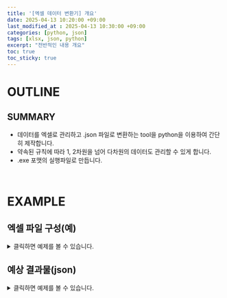 ```yaml
---
title: '[엑셀 데이터 변환기] 개요'
date: 2025-04-13 10:20:00 +09:00
last_modified_at : 2025-04-13 10:30:00 +09:00
categories: [python, json]
tags: [xlsx, json, python]
excerpt: "전반적인 내용 개요"
toc: true
toc_sticky: true
---
```


# OUTLINE

## SUMMARY
- 데이터를 엑셀로 관리하고 .json 파일로 변환하는 tool을 python을 이용하여 간단히 제작합니다.
- 약속된 규칙에 따라 1, 2차원을 넘어 다차원의 데이터도 관리할 수 있게 합니다.
- .exe 포맷의 실행파일로 만듭니다.

<br/>

# EXAMPLE

## 엑셀 파일 구성(예)

<details>
  <summary>클릭하면 예제를 볼 수 있습니다.</summary>
  <div markdown="1">

| **_id** | **_key** | **_value** | path | file | name | depth | index | type |
|:-:|:-:|:-:|:-:|:-:|:-:|:-:|:-:|:-:|
| 0 | title  | 자료실 샘플 | | | | | | |
|   | header |           |        | | 대단원     | 1 | | title |
|   |        |           |        | | 소단원     | 2 | | title |
|   |        |           |        | | 대단원 ppt | 1 | 0 | |
|   |        |           |        | | 대단원 mp4 | 1 | 1 | |
|   |        |           |        | | 소단원 pdf | 2 | 0 | |
|   |        |           |        | | 소단원 hwp | 2 | 1 | |
|   |        |           |        | | 참고 이미지 | 2 | 2 | |
|   |        |           |        | | 대단원 zip | 1 | 2 | |
|   | files  |           | common | 개요.pdf | | | | |
|   |        |           | common | 참고.zip | | | | |
| 1 | title  | 1단원      |        | | | | | |
|   | files  |           | lesson1 | 1단원_개요.ppt | | | | |
|   |        |           | lesson1/mp4 | 인트로.mp4, 단원소개.mp4 | | | | |
|   |        |           | lesson1 | 1단원.zip | | | | |
| 1,1 | title | 1-1. 소단원 |        | | | | | |
|   | files  |           | lesson1/chap1 | 1-1.pdf | | | | |
|   |        | null | | | | | | |
|   |        |           | lesson1/chap1 | 1-1.zip| | | | |
| 1,2 | title | 1-2. 소단원 |        | | | | | |
|   | files  |           | lesson1/chap2 | 1-2.pdf | | | | |
|   |        |           | lesson1/chap2 | 1-2.hwp | | | | |
|   |        |           | lesson1/chap2 | 1-2.zip | | | | |

...이하 생략

  </div>
</details>


## 예상 결과물(json)

<details>
  <summary>클릭하면 예제를 볼 수 있습니다.</summary>
  <div markdown="1">
``` json
[
  {
    "_id": 0,
    "header": [
      {
        "name": "대단원",
        "depth": 1,
        "type": "title"
      },
      {
        "name": "소단원",
        "depth": 2,
        "type": "title"
      },
      {
        "name": "대단원 ppt",
        "depth": 1,
        "index": 0
      },
      {
        "name": "대단원 mp4",
        "depth": 1,
        "index": 1
      },
      {
        "name": "소단원 pdf",
        "depth": 2,
        "index": 0
      },
      {
        "name": "소단원 hwp",
        "depth": 2,
        "index": 1
      },
      {
        "name": "참고 이미지",
        "depth": 2,
        "index": 2
      },
      {
        "name": "대단원 zip",
        "depth": 1,
        "index": 2
      }
    ],
    "files": [
      {
        "path": "common",
        "file": "개요.pdf"
      },
      {
        "path": "common",
        "file": "참고.zip"
      }
    ]
  },
  {
    "_id": 1,
    "title": "1단원",
    "files": [
      {
        "path": "lesson1",
        "file": "1단원_개요.ppt",
      },
      {
        "path": "lesson1/mp4",
        "file": [
          "인트로.mp4",
          "단원소개.mp4"
        ]
      },
      {
        "path": "lesson1",
        "file": "1단원.zip",
      }
    ],
    "_sub": [
      {
        "_id": "1,1",
        "title": "1-1. 소단원",
        "files": [
          {
            "path": "lesson1/chap1",
            "file": "1-1.pdf"
          },
          null,
          {
            "path": "lesson1/chap1",
            "file": "1-1.zip"
          }
        ]
      },
      {
        "_id": "1,2",
        "title": "1-2. 소단원",
        "files": [
          {
            "path": "lesson1/chap2",
            "file": "1-2.pdf"
          },
          {
            "path": "lesson1/chap2",
            "file": "1-2.hwp"
          },
          {
            "path": "lesson1/chap2",
            "file": "1-2.zip"
          }
        ]
      }
    ]
  }
]

```

...이하 생략

  </div>
</details>


## 예상 결과물(표)

<table>
  <thead>
    <tr>
      <th style="text-align: center;">대단원</th>
      <th style="text-align: center;">소단원</th>
      <th style="text-align: center;">대단원 ppt</th>
      <th style="text-align: center;">대단원 mp4</th>
      <th style="text-align: center;">소단원 pdf</th>
      <th style="text-align: center;">소단원 hwp</th>
      <th style="text-align: center;">참고 이미지</th>
      <th style="text-align: center;">대단원 zip</th>
    </tr>
  </thead>
  <tbody>
    <tr>
      <td rowspan="2">1단원</td>
      <td>1-1. 소단원</td>
      <td rowspan="2">1단원_개요.ppt</td>
      <td rowspan="2">인트로.mp4<br/>단원소개.mp4</td>
      <td>1-1.pdf</td>
      <td>&nbsp;</td>
      <td>1-1.zip</td>
      <td rowspan="2">1단원.zip</td>
    </tr>
    <tr>
      <td>1-2. 소단원</td>
      <td>1-2.pdf</td>
      <td>1-2.hwp</td>
      <td>1-2.zip</td>
    </tr>
  </tbody>
</table>

...이하 생략

<br/>

# 엑셀 파일 구성 설명

## 1열 header

{: .notice--warning}
**1열 header**에 **_id**, **_key**, **_value**는 필수 요소로 다른 항목과 중복하여 사용하지 않습니다.

- **_id** : 데이터의 **depth**와 **index**를 지정합니다. (필수 요소)
  - **depth** 순서대로 앞에서부터 순번을 적고, 각 **depth**는 **","**로 구분합니다.
  - 예를 들어, 샘플에서 **"1단원"**은 1depth의 첫번째 항목이므로, **1**이 되고, **"1-1. 소단원"**은 **"1단원"** 항목의 하위 정보의 첫번째 항목이므로, **1,1**이 됩니다. **"1-2. 소단원"**은 두번째 항목이므로, **1,2**입니다. 같은 규칙으로 **"1-3. 소단원"**은 **1,3**, **"1-4. 소단원"**은 **1,4**가 됩니다.
  - 이렇게 **"1단원"**를 정리하고 1depth의 두번째 항목 **"2단원"**을 지정하면 **_id**는 **2**가 되고, 마찬가지로 하위 항목들은 **2,1, 2,2, 2,3, ...**이 됩니다.
  - **depth**는 더 깊이 들어갈 수 있습니다. **1,1**에 하부 항목이 있다면, **1,1,1, 1,1,2, 1,1,3, ...**과 같이 **_id**를 지정하면 됩니다.
  - 바로 윗줄과 같은 **depth**, 같은 **순번**의 정보라면 **_id**를 생략해도 같은 값인 것으로 간주합니다.
  - 직관적으로 관리할 수 있도록 각 값은 **1**부터 시작합니다.

- **_key** : 구성하는 데이터의 항목(또는 **key**값)을 지정합니다. (필수 요소)
  - 단일값인 경우 : 텍스트나 수, *Boolean* 같이 단순한 하나의 값을 갖는 경우 사용합니다. 값은 **_value** 항목에 작성합니다.
  - 단일 데이터인 경우 : **1열 header**에 추가로 지정하는 항목을 **key**값으로 하는 데이터를 지정할 수 있습니다. 각 필요한 항목의 위치에 값을 써 줍니다.
  - 목록 데이터인 경우 : **"files"** 등 목록에 해당하는 항목명을 쓰고 **1열 header**의 항목에 맞추어 목록을 작성합니다. 단일값인 경우는 **_value**를 이용하면 됩니다.

- **_value** : 단일값인 데이터를 구성할 때 사용합니다. (필수 요소)
  - 텍스트나 수, *Boolean*처럼 *Object* 구성이 필요없는 경우 사용합니다.
  - 값이 없는 *null*로 사용하고 싶을 때, **null**을 지정합니다.

- **기타** : 위의 3가지 외의 항목은 중복되지 않는 범위에서 필요에 따라 자유롭게 지정하여 활용합니다.
  - 추가로 사용하는 항목은 *Object* 형식의 데이터의 **Key**값으로 사용합니다.

<br/>

## 단순한 목록 구성
- *Object* 구성 없이 단순한 텍스트나 숫자등의 값으로만 이루어진 배열은 **","**를 구분자로 작성하여 구성할 수 있습니다.<br/>
:point_right: 인트로.mp4, 단원소개.mp4